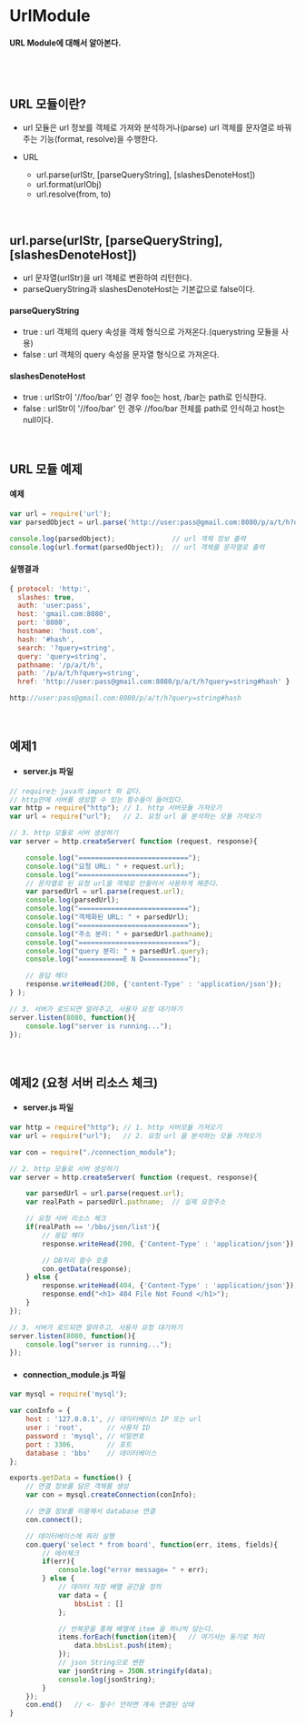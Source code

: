 # UrlModule
#### URL Module에 대해서 알아본다.

<br>
<br>

## URL 모듈이란?
- url 모듈은 url 정보를 객체로 가져와 분석하거나(parse) url 객체를 문자열로 바꿔주는 기능(format, resolve)을 수행한다.

- URL
  - url.parse(urlStr, [parseQueryString], [slashesDenoteHost])
  - url.format(urlObj)
  - url.resolve(from, to)

<br>

## url.parse(urlStr, [parseQueryString], [slashesDenoteHost])
- url 문자열(urlStr)을 url 객체로 변환하여 리턴한다.
- parseQueryString과 slashesDenoteHost는 기본값으로 false이다.

#### parseQueryString
- true : url 객체의 query 속성을 객체 형식으로 가져온다.(querystring 모듈을 사용)
- false : url 객체의 query 속성을 문자열 형식으로 가져온다.

#### slashesDenoteHost
- true : urlStr이 '//foo/bar' 인 경우 foo는 host, /bar는 path로 인식한다.
- false : urlStr이 '//foo/bar' 인 경우 //foo/bar 전체를 path로 인식하고 host는 null이다.

<br>

## URL 모듈 예제
#### 예제
```JavaScript
var url = require('url');
var parsedObject = url.parse('http://user:pass@gmail.com:8080/p/a/t/h?query=string#hash');

console.log(parsedObject);              // url 객체 정보 출력
console.log(url.format(parsedObject));  // url 객체를 문자열로 출력
```
#### 실행결과
```JavaScript
{ protocol: 'http:',
  slashes: true,
  auth: 'user:pass',
  host: 'gmail.com:8080',
  port: '8080',
  hostname: 'host.com',
  hash: '#hash',
  search: '?query=string',
  query: 'query=string',
  pathname: '/p/a/t/h',
  path: '/p/a/t/h?query=string',
  href: 'http://user:pass@gmail.com:8080/p/a/t/h?query=string#hash' }

http://user:pass@gmail.com:8080/p/a/t/h?query=string#hash
```


<br>

## 예제1
- #### server.js 파일
```JavaScript
// require는 java의 import 와 같다.
// http안에 서버를 생성할 수 있는 함수들이 들어있다.
var http = require("http");	// 1. http 서버모듈 가져오기
var url = require("url");	// 2. 요청 url 을 분석하는 모듈 가져오기

// 3. http 모듈로 서버 생성하기
var server = http.createServer( function (request, response){

	console.log("===========================");
	console.log("요청 URL: " + request.url);
	console.log("===========================");
	// 문자열로 된 요청 url을 객체로 만들어서 사용하게 해준다.
	var parsedUrl = url.parse(request.url);
	console.log(parsedUrl);
	console.log("===========================");
	console.log("객체화된 URL: " + parsedUrl);
	console.log("===========================");
	console.log("주소 분리: " + parsedUrl.pathname);
	console.log("===========================");
	console.log("query 분리: " + parsedUrl.query);
	console.log("===========E N D===========");

	// 응답 헤더
	response.writeHead(200, {'content-Type' : 'application/json'});
} );

// 3. 서버가 로드되면 알려주고, 사용자 요청 대기하기
server.listen(8080, function(){
	console.log("server is running...");
});
```

<br>

## 예제2 (요청 서버 리소스 체크)
- #### server.js 파일
```JavaScript
var http = require("http");	// 1. http 서버모듈 가져오기
var url = require("url");	// 2. 요청 url 을 분석하는 모듈 가져오기

var con = require("./connection_module");

// 2. http 모듈로 서버 생성하기
var server = http.createServer( function (request, response){

	var parsedUrl = url.parse(request.url);
	var realPath = parsedUrl.pathname;	// 실제 요청주소

	// 요청 서버 리소스 체크
	if(realPath == '/bbs/json/list'){
		// 응답 헤더
		response.writeHead(200, {'Content-Type' : 'application/json'});

		// DB처리 함수 호출
		con.getData(response);
	} else {
		response.writeHead(404, {'Content-Type' : 'application/json'});
		response.end("<h1> 404 File Not Found </h1>");
	}
});

// 3. 서버가 로드되면 알려주고, 사용자 요청 대기하기
server.listen(8080, function(){
	console.log("server is running...");
});
```

- #### connection_module.js 파일

```JavaScript
var mysql = require('mysql');

var conInfo = {
	host : '127.0.0.1',	// 데이터베이스 IP 또는 url
	user : 'root',		// 사용자 ID
	password : 'mysql',	// 비밀번호
	port : 3306,		// 포트
	database : 'bbs'	// 데이터베이스
};

exports.getData = function() {
	// 연결 정보를 담은 객체를 생성
	var con = mysql.createConnection(conInfo);

	// 연결 정보를 이용해서 database 연결
	con.connect();

	// 데이터베이스에 쿼리 실행
	con.query('select * from board', function(err, items, fields){
		// 에러체크
		if(err){
			console.log("error message= " + err);
		} else {
			// 데이터 저장 배열 공간을 정의
			var data = {
				bbsList : []
			};

			// 반복문을 통해 배열에 item 을 하나씩 담는다.
			items.forEach(function(item){	// 여기서는 동기로 처리
				data.bbsList.push(item);
			});
			// json String으로 변환
			var jsonString = JSON.stringify(data);
			console.log(jsonString);
		}
	});
	con.end()	// <- 필수! 안하면 계속 연결된 상태
}
```
